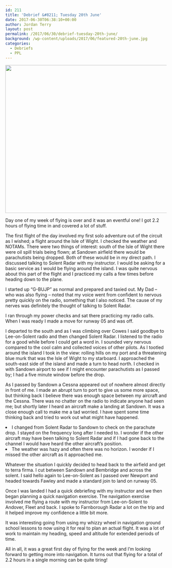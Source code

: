 ```yaml
---
id: 211
title: 'Debrief &#8211; Tuesday 20th June'
date: 2017-06-30T06:38:10+00:00
author: Jordan Terry
layout: post
permalink: /2017/06/30/debrief-tuesday-20th-june/
background: /wp-content/uploads/2017/06/featured-20th-june.jpg
categories:
  - Debriefs
  - PPL
---
```

<img loading="lazy" class="alignnone size-large wp-image-212" src="{{ site.baseurl }}/wp-content/uploads/2017/06/featured-20th-june-1024x461.jpg" alt="" width="1024" height="461" srcset="{{ site.baseurl }}/wp-content/uploads/2017/06/featured-20th-june-1024x461.jpg 1024w, {{ site.baseurl }}/wp-content/uploads/2017/06/featured-20th-june-300x135.jpg 300w, {{ site.baseurl }}/wp-content/uploads/2017/06/featured-20th-june-768x346.jpg 768w, {{ site.baseurl }}/wp-content/uploads/2017/06/featured-20th-june.jpg 2000w" sizes="(max-width: 1024px) 100vw, 1024px" />

<span style="font-weight: 400;">Day one of my week of flying is over and it was an eventful one! I got 2.2 hours of flying time in and covered a lot of stuff.</span>

<span style="font-weight: 400;">The first flight of the day involved my first solo adventure out of the circuit as I wished; a flight around the Isle of Wight. I checked the weather and NOTAMs. There were two things of interest: south of the Isle of Wight there were oil spill trials being flown; at Sandown airfield there would be parachutists being dropped. Both of these would be in my direct path. I discussed talking to Solent Radar with my instructor. I would be asking for a basic service as I would be flying around the island. I was quite nervous about this part of the flight and I practiced my calls a few times before heading down to the plane.</span>

<span style="font-weight: 400;">I started up “G-BUJP” as normal and prepared and taxied out. My Dad &#8211; who was also flying &#8211; noted that my voice went from confident to nervous pretty quickly on the radio, something that I also noticed. The cause of my nerves was definitely the thought of talking to Solent Radar.</span>

<span style="font-weight: 400;">I ran through my power checks and sat there practicing my radio calls. When I was ready I made a move for runway 05 and was off.</span>

<span style="font-weight: 400;">I departed to the south and as I was climbing over Cowes I said goodbye to Lee-on-Solent radio and then changed Solent Radar. I listened to the radio for a good while before I could get a word in. I sounded very nervous compared to the cool calm and collected voices of other pilots. As I tootled around the island I took in the view: rolling hills on my port and a threatening blue murk that was the Isle of Wight to my starboard. I approached the south-east side of the island and made a turn to head north. I checked in with Sandown airport to see if I might encounter parachutists as I passed by; I had a five minute window before the drop.</span>

<span style="font-weight: 400;">As I passed by Sandown a Cessna appeared out of nowhere almost directly in front of me. I made an abrupt turn to port to give us some more space, but thinking back I believe there was enough space between my aircraft and the Cessna. There was no chatter on the radio to indicate anyone had seen me; but shortly later I heard an aircraft make a landing at Sandown. It was a close enough call to make me a tad worried. I have spent some time thinking back and tried to work out what might have happened.</span>

<li style="font-weight: 400;">
  <span style="font-weight: 400;">I changed from Solent Radar to Sandown to check on the parachute drop. I stayed on the frequency long after I needed to. I wonder if the other aircraft may have been talking to Solent Radar and if I had gone back to the channel I would have heard the other aircraft’s position.</span>
</li>
<li style="font-weight: 400;">
  <span style="font-weight: 400;">The weather was hazy and often there was no horizon. I wonder if I missed the other aircraft as it approached me. </span>
</li>

<span style="font-weight: 400;">Whatever the situation I quickly decided to head back to the airfield and get to terra firma. I cut between Sandown and Bembridge and across the solent. I said hello again to Lee-on-Solent as I passed over Newport and headed towards Fawley and made a standard join to land on runway 05.</span>

<span style="font-weight: 400;">Once I was landed I had a quick debriefing with my instructor and we then began planning a quick navigation exercise. The navigation exercise involved me flying a route with my instructor from Lee-on-Solent to Andover, Fleet and back. I spoke to Farnborough Radar a lot on the trip and it helped improve my confidence a little bit more.</span>

<span style="font-weight: 400;">It was interesting going from using my whizzy wheel in navigation ground school lessons to now using it for real to plan an actual flight. It was a lot of work to maintain my heading, speed and altitude for extended periods of time. </span>

<span style="font-weight: 400;">All in all, it was a great first day of flying for the week and I’m looking forward to getting more into navigation. It turns out that flying for a total of 2.2 hours in a single morning can be quite tiring!</span>